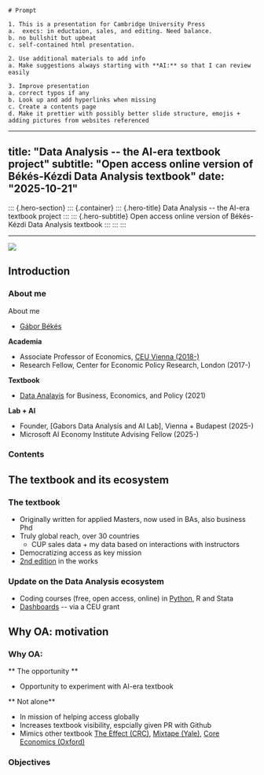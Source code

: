 ```
# Prompt

1. This is a presentation for Cambridge University Press
a.  execs: in eductaion, sales, and editing. Need balance. 
b. no bullshit but upbeat
c. self-contained html presentation. 

2. Use additional materials to add info
a. Make suggestions always starting with **AI:** so that I can review easily

3. Improve presentation
a. correct typos if any
b. Look up and add hyperlinks when missing
c. Create a contents page
d. Make it prettier with possibly better slide structure, emojis + adding pictures from websites referenced

```

---
title: "Data Analysis -- the AI-era textbook project"
subtitle: "Open access online version of Békés-Kézdi Data Analysis textbook"
date: "2025-10-21"
---

::: {.hero-section}
::: {.container}
::: {.hero-title}
Data Analysis -- the AI-era textbook project
:::
::: {.hero-subtitle}
Open access online version of Békés-Kézdi Data Analysis textbook
:::
:::
:::

---


![](../images/week3_pic.png)


## Introduction

### About me

About me
* [Gábor Békés](https://gaborbekes.com)

**Academia**

* Associate Professor of Economics, [CEU Vienna (2018-)]()
* Research Fellow, Center for Economic Policy Research, London (2017-)

**Textbook**

* [Data Analayis](https://gabors-data-analysis.com) for Business, Economics, and Policy (2021)

**Lab + AI**

* Founder, [Gabors Data Analysis and AI Lab], Vienna + Budapest (2025-)
* Microsoft AI Economy Institute Advising Fellow (2025-)

### Contents



## The textbook and its ecosystem

### The textbook

* Originally written for applied Masters, now used in BAs, also business Phd
* Truly global reach, over 30 countries
    * CUP sales data + my data based on interactions with instructors
* Democratizing access as key mission
* [2nd edition](https://gabors-data-analysis.com/second-edition) in the works 


### Update on the Data Analysis ecosystem

* Coding courses (free, open access, online) in [Python](https://github.com/gabors-data-analysis/da-coding-python), R and Stata 
* [Dashboards](https://dashboards.gabors-data-analysis.com/) -- via a CEU grant


## Why OA: motivation

### Why OA: 

** The opportunity **

* Opportunity to experiment with AI-era textbook

** Not alone**

* In mission of helping access globally
* Increases textbook visibility, espcially given PR with Github
* Mimics other textbook [The Effect (CRC)](), [Mixtape (Yale)](), [Core Economics (Oxford)]()


### Objectives 

